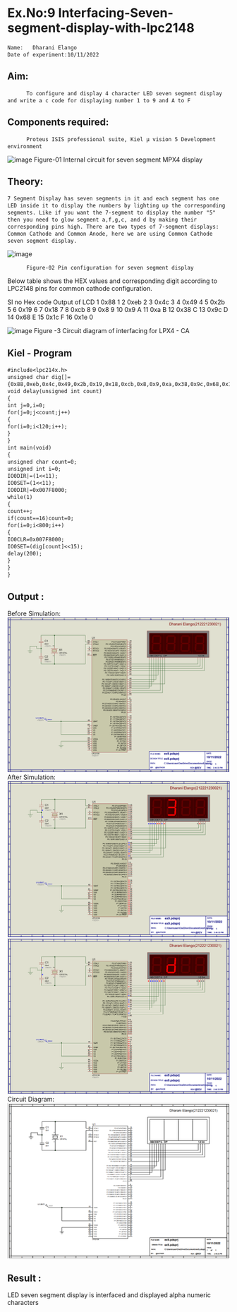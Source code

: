 # Ex.No:9 Interfacing-Seven-segment-display-with-lpc2148
```
Name:	Dharani Elango
Date of experiment:10/11/2022
```




 

## Aim: 
          To configure and display 4 character LED seven segment display and write a c code for displaying number 1 to 9 and A to F 
## Components required:
          Proteus ISIS professional suite, Kiel μ vision 5 Development environment 
 ![image](https://user-images.githubusercontent.com/36288975/201021692-efa39349-1a3c-4737-aadc-1843b954c78d.png)
Figure-01 Internal circuit for seven segment MPX4 display



## Theory: 
	7 Segment Display has seven segments in it and each segment has one LED inside it to display the numbers by lighting up the corresponding segments. Like if you want the 7-segment to display the number "5" then you need to glow segment a,f,g,c, and d by making their corresponding pins high. There are two types of 7-segment displays: Common Cathode and Common Anode, here we are using Common Cathode seven segment display.
   ![image](https://user-images.githubusercontent.com/36288975/201021740-565b47cd-26d8-4e54-a092-eef7a0a85278.png)
 
          Figure-02 Pin configuration for seven segment display  


Below table shows the HEX values and corresponding digit according to LPC2148 pins for common cathode configuration.



Sl no 	Hex code 	Output of LCD
1	0x88	1
2	0xeb	2
3	0x4c	3
4	0x49	4
5	0x2b	5
6	0x19	6
7	0x18	7
8	0xcb	8
9	0x8	9
10	0x9	A
11	0xa	B
12	0x38	C
13	0x9c	D
14	0x68	E
15	0x1c 	F
16	0x1e	0

 

![image](https://user-images.githubusercontent.com/36288975/201021930-7efe2b15-b0de-4d52-b87d-329fe6b91c89.png)
        Figure -3 Circuit diagram of interfacing for LPX4 - CA

## Kiel - Program 
```
#include<lpc214x.h>
unsigned char dig[]={0x88,0xeb,0x4c,0x49,0x2b,0x19,0x18,0xcb,0x8,0x9,0xa,0x38,0x9c,0x68,0x1c,0x1e};
void delay(unsigned int count)
{
int j=0,i=0;
for(j=0;j<count;j++)
{
for(i=0;i<120;i++);
}
}
int main(void)
{
unsigned char count=0;
unsigned int i=0;
IO0DIR|=(1<<11);
IO0SET=(1<<11);
IO0DIR|=0x007F8000;
while(1)
{
count++;
if(count==16)count=0;
for(i=0;i<800;i++)
{
IO0CLR=0x007F8000;
IO0SET=(dig[count]<<15);
delay(200);
}
}
}
```


##  Output : 
Before Simulation:
![o](https://github.com/dharanielango/Interfacing-Seven-segment-display-with-lpc2148/blob/main/3.png)
After Simulation:
![o](https://github.com/dharanielango/Interfacing-Seven-segment-display-with-lpc2148/blob/main/1.png)
![o](https://github.com/dharanielango/Interfacing-Seven-segment-display-with-lpc2148/blob/main/2.png)
Circuit Diagram:
![o](https://github.com/dharanielango/Interfacing-Seven-segment-display-with-lpc2148/blob/main/4.png)

## Result :
LED seven segment display is interfaced and displayed alpha numeric characters 


